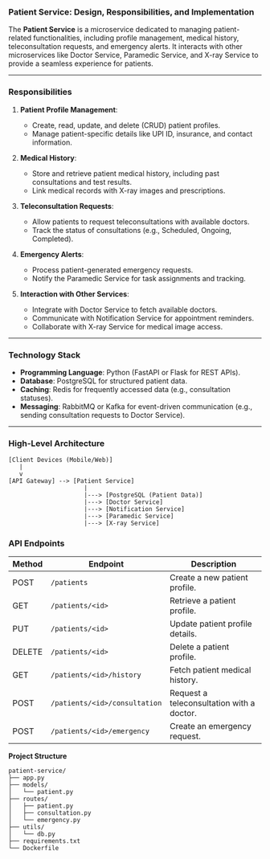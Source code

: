 ### **Patient Service: Design, Responsibilities, and Implementation**

The **Patient Service** is a microservice dedicated to managing patient-related functionalities, including profile management, medical history, teleconsultation requests, and emergency alerts. It interacts with other microservices like Doctor Service, Paramedic Service, and X-ray Service to provide a seamless experience for patients.

---

### **Responsibilities**

1. **Patient Profile Management**:
    
    - Create, read, update, and delete (CRUD) patient profiles.
    - Manage patient-specific details like UPI ID, insurance, and contact information.
2. **Medical History**:
    
    - Store and retrieve patient medical history, including past consultations and test results.
    - Link medical records with X-ray images and prescriptions.
3. **Teleconsultation Requests**:
    
    - Allow patients to request teleconsultations with available doctors.
    - Track the status of consultations (e.g., Scheduled, Ongoing, Completed).
4. **Emergency Alerts**:
    
    - Process patient-generated emergency requests.
    - Notify the Paramedic Service for task assignments and tracking.
5. **Interaction with Other Services**:
    
    - Integrate with Doctor Service to fetch available doctors.
    - Communicate with Notification Service for appointment reminders.
    - Collaborate with X-ray Service for medical image access.

---

### **Technology Stack**

- **Programming Language**: Python (FastAPI or Flask for REST APIs).
- **Database**: PostgreSQL for structured patient data.
- **Caching**: Redis for frequently accessed data (e.g., consultation statuses).
- **Messaging**: RabbitMQ or Kafka for event-driven communication (e.g., sending consultation requests to Doctor Service).

---

### **High-Level Architecture**
```
[Client Devices (Mobile/Web)]
   |
   v
[API Gateway] --> [Patient Service]
                     |
                     |---> [PostgreSQL (Patient Data)]
                     |---> [Doctor Service]
                     |---> [Notification Service]
                     |---> [Paramedic Service]
                     |---> [X-ray Service]

```

### **API Endpoints**

| **Method** | **Endpoint**                  | **Description**                           |
| ---------- | ----------------------------- | ----------------------------------------- |
| POST       | `/patients`                   | Create a new patient profile.             |
| GET        | `/patients/<id>`              | Retrieve a patient profile.               |
| PUT        | `/patients/<id>`              | Update patient profile details.           |
| DELETE     | `/patients/<id>`              | Delete a patient profile.                 |
| GET        | `/patients/<id>/history`      | Fetch patient medical history.            |
| POST       | `/patients/<id>/consultation` | Request a teleconsultation with a doctor. |
| POST       | `/patients/<id>/emergency`    | Create an emergency request.              |
**Project Structure**
```
patient-service/
├── app.py
├── models/
│   └── patient.py
├── routes/
│   ├── patient.py
│   ├── consultation.py
│   └── emergency.py
├── utils/
│   └── db.py
├── requirements.txt
└── Dockerfile

```